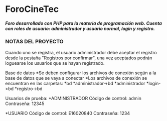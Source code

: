 <h1>ForoCineTec</h1>
<h5>Foro desarrollado con PHP para la materia de programación web. Cuenta con roles de usuario: administrador y usuario normal, login y registro.</h4>

<h3>NOTAS DEL PROYECTO</h3>
Cuando uno se registra, el usuario administrador debe aceptar el registro desde la pestaña "Registros por confirmar", una vez aceptados podrán loguearse los usuarios que se hayan registrado.

Base de datos
*Se deben configurar los archivos de conexión según a la base de datos que se vaya a conectar
*Los archivos de conexión se encuentran en las carpetas:
*bd
*administrador->bd
*administrador
*login->bd
*registro->bd

Usuarios de prueba:
*ADMINISTRADOR
Código de control: admin
Contraseña: 12345

*USUARIO
Código de control: E16020840
Contraseña: 1234
